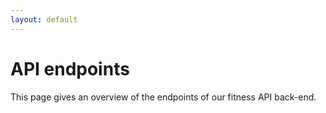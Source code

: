 ```yaml
---
layout: default
---
```


# API endpoints
This page gives an overview of the endpoints of our fitness API back-end.
